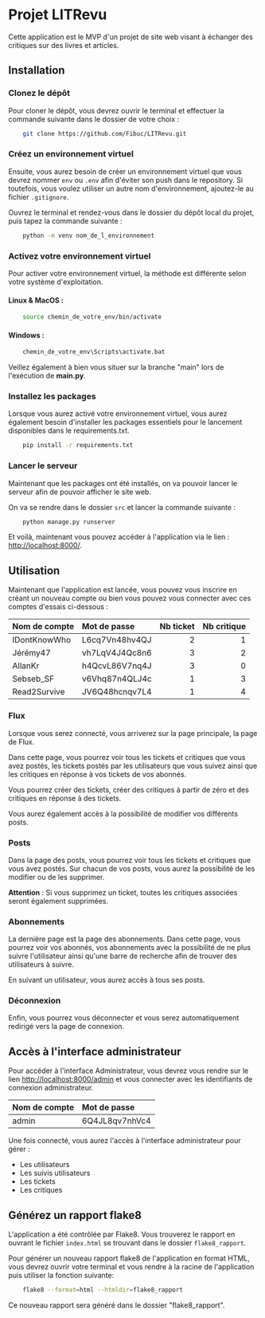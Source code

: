 # Projet LITRevu

Cette application est le MVP d'un projet de site web visant à échanger des critiques sur des livres et articles.

## Installation

### Clonez le dépôt

Pour cloner le dépôt, vous devrez ouvrir le terminal et effectuer la commande suivante dans le dossier de votre choix :
```bash
    git clone https://github.com/Fibuc/LITRevu.git
```

### Créez un environnement virtuel

Ensuite, vous aurez besoin de créer un environnement virtuel que vous devrez nommer `env` ou `.env` afin d'éviter son push dans le repository. Si toutefois, vous voulez utiliser un autre nom d'environnement, ajoutez-le au fichier `.gitignore`.


Ouvrez le terminal et rendez-vous dans le dossier du dépôt local du projet, puis tapez la commande suivante :

```bash
    python -m venv nom_de_l_environnement
```

### Activez votre environnement virtuel

Pour activer votre environnement virtuel, la méthode est différente selon votre système d'exploitation.

#### Linux & MacOS :
```bash
    source chemin_de_votre_env/bin/activate
```
#### Windows : 
```bash
    chemin_de_votre_env\Scripts\activate.bat
```

Veillez également à bien vous situer sur la branche "main" lors de l'exécution de **main.py**.

### Installez les packages

Lorsque vous aurez activé votre environnement virtuel, vous aurez également besoin d'installer les packages essentiels pour le lancement disponibles dans le requirements.txt.

```bash
    pip install -r requirements.txt
```

### Lancer le serveur

Maintenant que les packages ont été installés, on va pouvoir lancer le serveur afin de pouvoir afficher le site web.

On va se rendre dans le dossier `src` et lancer la commande suivante :

```bash
    python manage.py runserver
```
Et voilà, maintenant vous pouvez accéder à l'application via le lien : [http://localhost:8000/](http://localhost:8000/).

## Utilisation

Maintenant que l'application est lancée, vous pouvez vous inscrire en créant un nouveau compte ou bien vous pouvez vous connecter avec ces comptes d'essais ci-dessous :

| Nom de compte | Mot de passe   | Nb ticket | Nb critique |
| :------------ |:-------------- | ---------:| -----------:|
| IDontKnowWho  | L6cq7Vn48hv4QJ |         2 |           1 |
| Jérémy47      | vh7LqV4J4Qc8n6 |         3 |           2 |
| AllanKr       | h4QcvL86V7nq4J |         3 |           0 |
| Sebseb_SF     | v6Vhq87n4QLJ4c |         1 |           3 |
| Read2Survive  | JV6Q48hcnqv7L4 |         1 |           4 |

### Flux

Lorsque vous serez connecté, vous arriverez sur la page principale, la page de Flux.

Dans cette page, vous pourrez voir tous les tickets et critiques que vous avez postés, les tickets postés par les utilisateurs que vous suivez ainsi que les critiques en réponse à vos tickets de vos abonnés.

Vous pourrez créer des tickets, créer des critiques à partir de zéro et des critiques en réponse à des tickets.

Vous aurez également accès à la possibilité de modifier vos différents posts.

### Posts

Dans la page des posts, vous pourrez voir tous les tickets et critiques que vous avez postés. Sur chacun de vos posts, vous aurez la possibilité de les modifier ou de les supprimer.

**Attention** : Si vous supprimez un ticket, toutes les critiques associées seront également supprimées.

### Abonnements

La dernière page est la page des abonnements. Dans cette page, vous pourrez voir vos abonnés, vos abonnements avec la possibilité de ne plus suivre l'utilisateur ainsi qu'une barre de recherche afin de trouver des utilisateurs à suivre.

En suivant un utilisateur, vous aurez accès à tous ses posts.

### Déconnexion

Enfin, vous pourrez vous déconnecter et vous serez automatiquement redirigé vers la page de connexion.

## Accès à l'interface administrateur

Pour accéder à l'interface Administrateur, vous devrez vous rendre sur le lien [http://localhost:8000/admin](http://localhost:8000/admin/) et vous connecter avec les identifiants de connexion administrateur.

| Nom de compte | Mot de passe   |
| :------------ |:-------------- |
| admin         | 6Q4JL8qv7nhVc4 |

Une fois connecté, vous aurez l'accès à l'interface administrateur pour gérer :
 - Les utilisateurs
 - Les suivis utilisateurs
 - Les tickets
 - Les critiques

## Générez un rapport flake8

L'application a été contrôlée par Flake8. Vous trouverez le rapport en ouvrant le fichier `index.html` se trouvant dans le dossier `flake8_rapport`.

Pour générer un nouveau rapport flake8 de l'application en format HTML, vous devrez ouvrir votre terminal et vous rendre à la racine de l'application puis utiliser la fonction suivante:

```bash
    flake8 --format=html --htmldir=flake8_rapport
```

Ce nouveau rapport sera généré dans le dossier "flake8_rapport".
